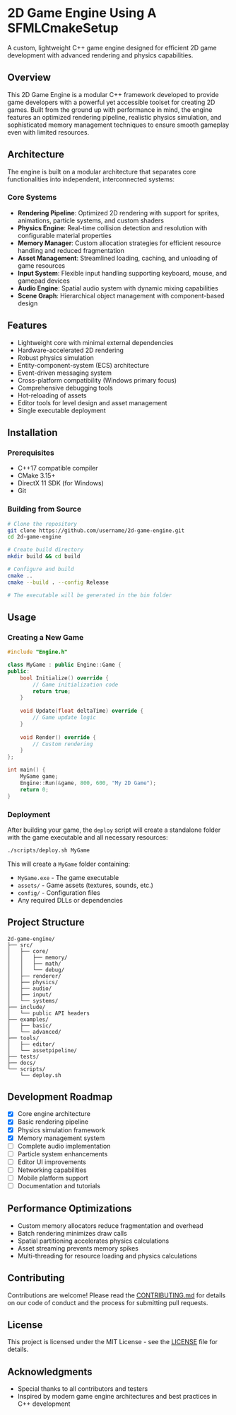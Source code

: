 # 2D Game Engine Using A SFMLCmakeSetup

A custom, lightweight C++ game engine designed for efficient 2D game development with advanced rendering and physics capabilities.

## Overview

This 2D Game Engine is a modular C++ framework developed to provide game developers with a powerful yet accessible toolset for creating 2D games. Built from the ground up with performance in mind, the engine features an optimized rendering pipeline, realistic physics simulation, and sophisticated memory management techniques to ensure smooth gameplay even with limited resources.

## Architecture

The engine is built on a modular architecture that separates core functionalities into independent, interconnected systems:

### Core Systems

- **Rendering Pipeline**: Optimized 2D rendering with support for sprites, animations, particle systems, and custom shaders
- **Physics Engine**: Real-time collision detection and resolution with configurable material properties
- **Memory Manager**: Custom allocation strategies for efficient resource handling and reduced fragmentation
- **Asset Management**: Streamlined loading, caching, and unloading of game resources
- **Input System**: Flexible input handling supporting keyboard, mouse, and gamepad devices
- **Audio Engine**: Spatial audio system with dynamic mixing capabilities
- **Scene Graph**: Hierarchical object management with component-based design

## Features

- Lightweight core with minimal external dependencies
- Hardware-accelerated 2D rendering
- Robust physics simulation
- Entity-component-system (ECS) architecture
- Event-driven messaging system
- Cross-platform compatibility (Windows primary focus)
- Comprehensive debugging tools
- Hot-reloading of assets
- Editor tools for level design and asset management
- Single executable deployment

## Installation

### Prerequisites

- C++17 compatible compiler
- CMake 3.15+
- DirectX 11 SDK (for Windows)
- Git

### Building from Source

```bash
# Clone the repository
git clone https://github.com/username/2d-game-engine.git
cd 2d-game-engine

# Create build directory
mkdir build && cd build

# Configure and build
cmake ..
cmake --build . --config Release

# The executable will be generated in the bin folder
```

## Usage

### Creating a New Game

```cpp
#include "Engine.h"

class MyGame : public Engine::Game {
public:
    bool Initialize() override {
        // Game initialization code
        return true;
    }
    
    void Update(float deltaTime) override {
        // Game update logic
    }
    
    void Render() override {
        // Custom rendering
    }
};

int main() {
    MyGame game;
    Engine::Run(&game, 800, 600, "My 2D Game");
    return 0;
}
```

### Deployment

After building your game, the `deploy` script will create a standalone folder with the game executable and all necessary resources:

```bash
./scripts/deploy.sh MyGame
```

This will create a `MyGame` folder containing:
- `MyGame.exe` - The game executable
- `assets/` - Game assets (textures, sounds, etc.)
- `config/` - Configuration files
- Any required DLLs or dependencies

## Project Structure

```
2d-game-engine/
├── src/
│   ├── core/
│   │   ├── memory/
│   │   ├── math/
│   │   └── debug/
│   ├── renderer/
│   ├── physics/
│   ├── audio/
│   ├── input/
│   └── systems/
├── include/
│   └── public API headers
├── examples/
│   ├── basic/
│   └── advanced/
├── tools/
│   ├── editor/
│   └── assetpipeline/
├── tests/
├── docs/
└── scripts/
    └── deploy.sh
```

## Development Roadmap

- [x] Core engine architecture
- [x] Basic rendering pipeline
- [x] Physics simulation framework
- [x] Memory management system
- [ ] Complete audio implementation
- [ ] Particle system enhancements
- [ ] Editor UI improvements
- [ ] Networking capabilities
- [ ] Mobile platform support
- [ ] Documentation and tutorials

## Performance Optimizations

- Custom memory allocators reduce fragmentation and overhead
- Batch rendering minimizes draw calls
- Spatial partitioning accelerates physics calculations
- Asset streaming prevents memory spikes
- Multi-threading for resource loading and physics calculations

## Contributing

Contributions are welcome! Please read the [CONTRIBUTING.md](CONTRIBUTING.md) for details on our code of conduct and the process for submitting pull requests.

## License

This project is licensed under the MIT License - see the [LICENSE](LICENSE) file for details.

## Acknowledgments

- Special thanks to all contributors and testers
- Inspired by modern game engine architectures and best practices in C++ development